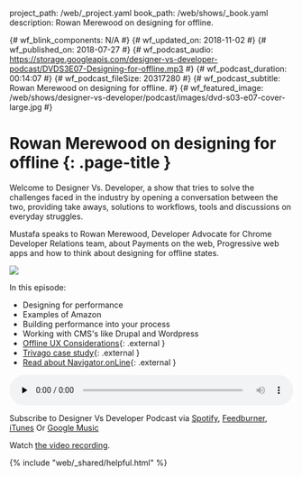 project_path: /web/_project.yaml
book_path: /web/shows/_book.yaml
description: Rowan Merewood on designing for offline.

{# wf_blink_components: N/A #}
{# wf_updated_on: 2018-11-02 #}
{# wf_published_on: 2018-07-27 #}
{# wf_podcast_audio: https://storage.googleapis.com/designer-vs-developer-podcast/DVDS3E07-Designing-for-offline.mp3 #}
{# wf_podcast_duration: 00:14:07 #}
{# wf_podcast_fileSize: 20317280 #}
{# wf_podcast_subtitle: Rowan Merewood on designing for offline. #}
{# wf_featured_image: /web/shows/designer-vs-developer/podcast/images/dvd-s03-e07-cover-large.jpg #}


# Rowan Merewood on designing for offline {: .page-title }

Welcome to Designer Vs. Developer, a show that tries to solve the
challenges faced in the industry by opening a conversation between
the two, providing take aways, solutions to workflows, tools and
discussions on everyday struggles.

Mustafa speaks to Rowan Merewood, Developer Advocate for Chrome 
Developer Relations team, about Payments on the web, Progressive 
web apps and how to think about designing for offline states.


<img class="attempt-right"
  src="/web/shows/designer-vs-developer/podcast/images/dvd-s03-e07-cover.jpg">

In this episode:

* Designing for performance
* Examples of Amazon
* Building performance into your process
* Working with CMS's like Drupal and Wordpress
* [Offline UX Considerations](http://bit.ly/2LvNkl2){: .external }
* [Trivago case study](http://bit.ly/2K5I8is){: .external }
* [Read about Navigator.onLine](https://mzl.la/2vaRjsm){: .external }

<audio style="width: 100%" controls preload="none" src="
https://storage.googleapis.com/designer-vs-developer-podcast/
DVDS3E07-Designing-for-offline.mp3">

Subscribe to Designer Vs Developer Podcast via
<a href="http://bit.ly/mustafaOnSpotify">Spotify</a>,
<a href="https://goo.gl/USHXv8">Feedburner</a>,
<a href="https://goo.gl/1E9U0G">iTunes</a> Or
<a href="https://goo.gl/qCBlST">Google Music</a>

Watch <a href="https://www.youtube.com/playlist?list=PLNYkxOF6rcIC60856GnLEV5GQXMxc9ByJ">
the video recording</a>.

{% include "web/_shared/helpful.html" %}
